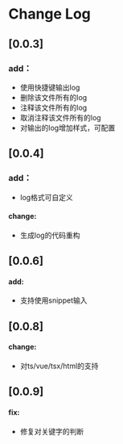 # Change Log

## [0.0.3]
### add：
  - 使用快捷键输出log
  - 删除该文件所有的log
  - 注释该文件所有的log
  - 取消注释该文件所有的log
  - 对输出的log增加样式，可配置

## [0.0.4]
### add：
  - log格式可自定义
#### change: 

  - 生成log的代码重构

## [0.0.6]

#### add:

- 支持使用snippet输入

## [0.0.8]
#### change: 
- 对ts/vue/tsx/html的支持

## [0.0.9]
#### fix: 
- 修复对关键字的判断